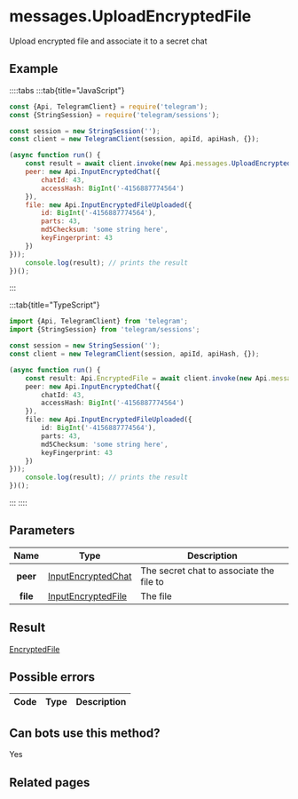 # messages.UploadEncryptedFile

Upload encrypted file and associate it to a secret chat



## Example

::::tabs
:::tab{title="JavaScript"}
```js
const {Api, TelegramClient} = require('telegram');
const {StringSession} = require('telegram/sessions');

const session = new StringSession('');
const client = new TelegramClient(session, apiId, apiHash, {});

(async function run() {
    const result = await client.invoke(new Api.messages.UploadEncryptedFile({
    peer: new Api.InputEncryptedChat({
        chatId: 43,
        accessHash: BigInt('-4156887774564')
    }),
    file: new Api.InputEncryptedFileUploaded({
        id: BigInt('-4156887774564'),
        parts: 43,
        md5Checksum: 'some string here',
        keyFingerprint: 43
    })
}));
    console.log(result); // prints the result
})();
```
:::

:::tab{title="TypeScript"}
```ts
import {Api, TelegramClient} from 'telegram';
import {StringSession} from 'telegram/sessions';

const session = new StringSession('');
const client = new TelegramClient(session, apiId, apiHash, {});

(async function run() {
    const result: Api.EncryptedFile = await client.invoke(new Api.messages.UploadEncryptedFile({
    peer: new Api.InputEncryptedChat({
        chatId: 43,
        accessHash: BigInt('-4156887774564')
    }),
    file: new Api.InputEncryptedFileUploaded({
        id: BigInt('-4156887774564'),
        parts: 43,
        md5Checksum: 'some string here',
        keyFingerprint: 43
    })
}));
    console.log(result); // prints the result
})();
```
:::
::::



## Parameters

| Name | Type | Description |
| :--: | ---- | ----------- |
| **peer** | [InputEncryptedChat](https://core.telegram.org/type/InputEncryptedChat) | The secret chat to associate the file to 
| **file** | [InputEncryptedFile](https://core.telegram.org/type/InputEncryptedFile) | The file 


## Result

[EncryptedFile](https://core.telegram.org/type/EncryptedFile)



## Possible errors

| Code | Type | Description |
| :--: | ---- | ----------- |


## Can bots use this method?

Yes

## Related pages


